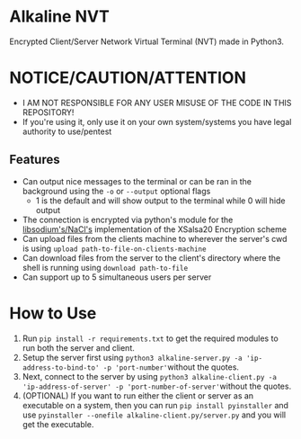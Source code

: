# Alkaline NVT
Encrypted Client/Server Network Virtual Terminal (NVT) made in Python3.

# NOTICE/CAUTION/ATTENTION
- I AM NOT RESPONSIBLE FOR ANY USER MISUSE OF THE CODE IN THIS REPOSITORY!
- If you're using it, only use it on your own system/systems you have legal authority to use/pentest

## Features
- Can output nice messages to the terminal or can be ran in the background using the `-o` or `--output` optional flags
  - 1 is the default and will show output to the terminal while 0 will hide output
- The connection is encrypted via python's module for the [libsodium's/NaCl's](https://pypi.org/project/PyNaCl/) implementation of the XSalsa20 Encryption scheme
- Can upload files from the clients machine to wherever the server's cwd is using `upload path-to-file-on-clients-machine` 
- Can download files from the server to the client's directory where the shell is running using `download path-to-file`
- Can support up to 5 simultaneous users per server

# How to Use
1. Run `pip install -r requirements.txt` to get the required modules to run both the server and client.
2. Setup the server first using `python3 alkaline-server.py -a 'ip-address-to-bind-to' -p 'port-number'`without the quotes.
3. Next, connect to the server by using `python3 alkaline-client.py -a 'ip-address-of-server' -p 'port-number-of-server'`without the quotes.
4. (OPTIONAL) If you want to run either the client or server as an executable on a system, then you can run `pip install pyinstaller` and use `pyinstaller --onefile alkaline-client.py/server.py` and you will get the executable.
